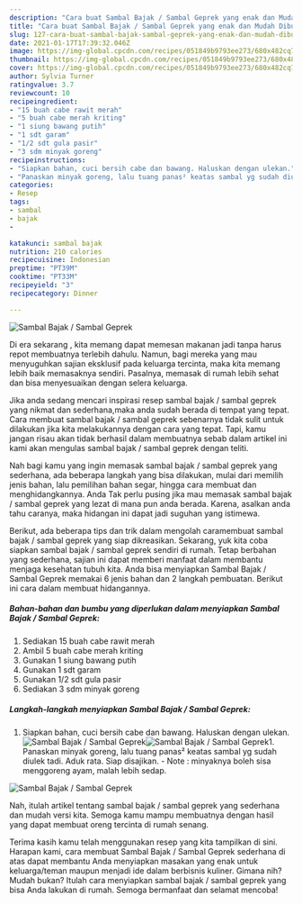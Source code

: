 ```yaml
---
description: "Cara buat Sambal Bajak / Sambal Geprek yang enak dan Mudah Dibuat"
title: "Cara buat Sambal Bajak / Sambal Geprek yang enak dan Mudah Dibuat"
slug: 127-cara-buat-sambal-bajak-sambal-geprek-yang-enak-dan-mudah-dibuat
date: 2021-01-17T17:39:32.046Z
image: https://img-global.cpcdn.com/recipes/051849b9793ee273/680x482cq70/sambal-bajak-sambal-geprek-foto-resep-utama.jpg
thumbnail: https://img-global.cpcdn.com/recipes/051849b9793ee273/680x482cq70/sambal-bajak-sambal-geprek-foto-resep-utama.jpg
cover: https://img-global.cpcdn.com/recipes/051849b9793ee273/680x482cq70/sambal-bajak-sambal-geprek-foto-resep-utama.jpg
author: Sylvia Turner
ratingvalue: 3.7
reviewcount: 10
recipeingredient:
- "15 buah cabe rawit merah"
- "5 buah cabe merah kriting"
- "1 siung bawang putih"
- "1 sdt garam"
- "1/2 sdt gula pasir"
- "3 sdm minyak goreng"
recipeinstructions:
- "Siapkan bahan, cuci bersih cabe dan bawang. Haluskan dengan ulekan."
- "Panaskan minyak goreng, lalu tuang panas² keatas sambal yg sudah diulek tadi. Aduk rata. Siap disajikan. Note : minyaknya boleh sisa menggoreng ayam, malah lebih sedap."
categories:
- Resep
tags:
- sambal
- bajak
- 

katakunci: sambal bajak  
nutrition: 210 calories
recipecuisine: Indonesian
preptime: "PT39M"
cooktime: "PT33M"
recipeyield: "3"
recipecategory: Dinner

---
```



![Sambal Bajak / Sambal Geprek](https://img-global.cpcdn.com/recipes/051849b9793ee273/680x482cq70/sambal-bajak-sambal-geprek-foto-resep-utama.jpg)

Di era  sekarang , kita memang dapat memesan makanan jadi tanpa harus repot membuatnya terlebih dahulu. Namun, bagi mereka yang mau menyuguhkan sajian eksklusif pada keluarga tercinta, maka kita memang lebih baik memasaknya sendiri. Pasalnya, memasak di rumah lebih sehat dan bisa menyesuaikan dengan selera keluarga.

Jika anda sedang mencari inspirasi resep sambal bajak / sambal geprek yang nikmat dan sederhana,maka anda sudah berada di tempat yang tepat. Cara membuat sambal bajak / sambal geprek  sebenarnya tidak sulit untuk dilakukan jika kita melakukannya dengan cara yang tepat. Tapi, kamu jangan risau akan tidak berhasil dalam membuatnya 
sebab dalam artikel ini kami akan mengulas sambal bajak / sambal geprek dengan teliti.  



Nah bagi kamu yang ingin memasak sambal bajak / sambal geprek yang sederhana, ada beberapa langkah yang bisa dilakukan, mulai dari memilih jenis bahan, lalu pemilihan bahan segar, hingga cara membuat dan menghidangkannya. Anda Tak perlu pusing jika mau memasak sambal bajak / sambal geprek yang lezat di mana pun anda berada. Karena, asalkan anda  tahu caranya, maka hidangan ini dapat jadi suguhan yang istimewa.

Berikut, ada beberapa tips dan trik dalam mengolah caramembuat sambal bajak / sambal geprek yang siap dikreasikan. Sekarang, yuk kita coba siapkan sambal bajak / sambal geprek sendiri di rumah. Tetap berbahan yang sederhana, sajian ini dapat memberi manfaat dalam membantu menjaga kesehatan tubuh kita. Anda bisa menyiapkan Sambal Bajak / Sambal Geprek memakai 6 jenis bahan dan 2 langkah pembuatan. Berikut ini cara dalam membuat hidangannya.

<!--inarticleads1-->

##### Bahan-bahan dan bumbu yang diperlukan dalam menyiapkan Sambal Bajak / Sambal Geprek:

1. Sediakan 15 buah cabe rawit merah
1. Ambil 5 buah cabe merah kriting
1. Gunakan 1 siung bawang putih
1. Gunakan 1 sdt garam
1. Gunakan 1/2 sdt gula pasir
1. Sediakan 3 sdm minyak goreng




<!--inarticleads2-->

##### Langkah-langkah menyiapkan Sambal Bajak / Sambal Geprek:

1. Siapkan bahan, cuci bersih cabe dan bawang. Haluskan dengan ulekan.
<img src="https://img-global.cpcdn.com/steps/ba8e671747947401/160x128cq70/sambal-bajak-sambal-geprek-langkah-memasak-1-foto.jpg" alt="Sambal Bajak / Sambal Geprek"><img src="https://img-global.cpcdn.com/steps/f7976d1185fec17c/160x128cq70/sambal-bajak-sambal-geprek-langkah-memasak-1-foto.jpg" alt="Sambal Bajak / Sambal Geprek">1. Panaskan minyak goreng, lalu tuang panas² keatas sambal yg sudah diulek tadi. Aduk rata. Siap disajikan. - Note : minyaknya boleh sisa menggoreng ayam, malah lebih sedap.
<img src="https://img-global.cpcdn.com/steps/f2cbe430f38d9e63/160x128cq70/sambal-bajak-sambal-geprek-langkah-memasak-2-foto.jpg" alt="Sambal Bajak / Sambal Geprek">



Nah, itulah artikel tentang  sambal bajak / sambal geprek  yang sederhana dan mudah versi kita. Semoga kamu mampu membuatnya dengan hasil yang dapat membuat oreng tercinta di rumah senang. 

Terima kasih kamu telah menggunakan resep yang kita tampilkan di sini. Harapan kami, cara membuat  Sambal Bajak / Sambal Geprek sederhana di atas dapat membantu Anda menyiapkan masakan yang enak untuk keluarga/teman maupun menjadi ide dalam berbisnis kuliner. Gimana nih? Mudah bukan? Itulah cara menyiapkan sambal bajak / sambal geprek yang bisa Anda lakukan di rumah. Semoga bermanfaat dan selamat mencoba!

